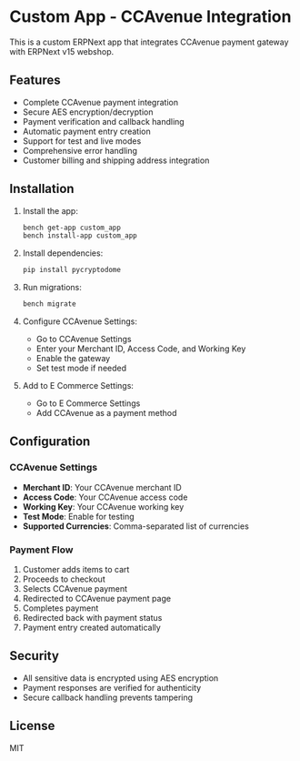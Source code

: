 # Custom App - CCAvenue Integration

This is a custom ERPNext app that integrates CCAvenue payment gateway with ERPNext v15 webshop.

## Features

- Complete CCAvenue payment integration
- Secure AES encryption/decryption
- Payment verification and callback handling
- Automatic payment entry creation
- Support for test and live modes
- Comprehensive error handling
- Customer billing and shipping address integration

## Installation

1. Install the app:
   ```bash
   bench get-app custom_app
   bench install-app custom_app
   ```

2. Install dependencies:
   ```bash
   pip install pycryptodome
   ```

3. Run migrations:
   ```bash
   bench migrate
   ```

4. Configure CCAvenue Settings:
   - Go to CCAvenue Settings
   - Enter your Merchant ID, Access Code, and Working Key
   - Enable the gateway
   - Set test mode if needed

5. Add to E Commerce Settings:
   - Go to E Commerce Settings
   - Add CCAvenue as a payment method

## Configuration

### CCAvenue Settings
- **Merchant ID**: Your CCAvenue merchant ID
- **Access Code**: Your CCAvenue access code  
- **Working Key**: Your CCAvenue working key
- **Test Mode**: Enable for testing
- **Supported Currencies**: Comma-separated list of currencies

### Payment Flow
1. Customer adds items to cart
2. Proceeds to checkout
3. Selects CCAvenue payment
4. Redirected to CCAvenue payment page
5. Completes payment
6. Redirected back with payment status
7. Payment entry created automatically

## Security

- All sensitive data is encrypted using AES encryption
- Payment responses are verified for authenticity
- Secure callback handling prevents tampering

## License

MIT

